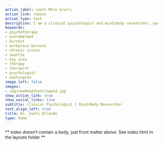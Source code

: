 ```yaml
---
action_label: Learn More &rarr;
action_link: /about
action_type: text
description: I am a clinical psychologist and mind/body researcher, specializing in chronic stress and workplace burnout, who uses a variety of modalities to help you feel more integrated and better prepared to meet your unique challenges.
keywords:
- psychotherapy
- overwhelmed
- burnout
- workplace burnout
- chronic stress
- seattle
- bay area
- therapy
- therapist
- psychologist
- washington
image_left: false
images: 
- img/newHeadshotCropped.jpg
show_action_link: true
show_social_links: true
subtitle: Clinical Psychologist | Mind/Body Researcher
text_align_left: true
title: Dr. Santi Allende
type: home
---
```


** index doesn't contain a body, just front matter above.
See index.html in the layouts folder **

